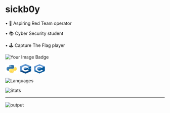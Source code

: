 # sickb0y

• 🥷 Aspiring Red Team operator

• 📚 Cyber Security student

• 🕹️ Capture The Flag player

<img src="https://tryhackme-badges.s3.amazonaws.com/sickb0y.png" alt="Your Image Badge" />

<img align="center" alt="Python" height="30" width="40" src="https://raw.githubusercontent.com/devicons/devicon/master/icons/python/python-original.svg"> <img align="center" alt="c++" height="30" width="40" src="https://raw.githubusercontent.com/devicons/devicon/refs/heads/master/icons/cplusplus/cplusplus-original.svg"> <img align="center" alt="c" height="30" width="40" src="https://raw.githubusercontent.com/devicons/devicon/master/icons/c/c-original.svg">

![Languages](https://github-readme-stats.vercel.app/api/top-langs/?username=0xSickb0y&theme=vision-friendly-dark) 

![Stats](https://github-readme-stats.vercel.app/api?username=0xSickb0y&theme=vision-friendly-dark&show_icons=true&hide_border=false&count_private=true) 

---

![output](https://github.com/user-attachments/assets/5db0d6be-74c9-45b4-958e-6efcc5ed5fa6)
